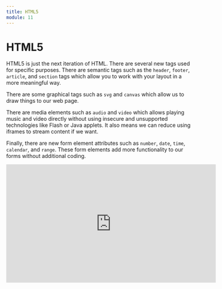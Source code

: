```yaml
---
title: HTML5
module: 11
---
```


# HTML5

HTML5 is just the next iteration of HTML.  There are several new tags used for specific purposes.  There are semantic tags such as the `header`, `footer`, `article`, and `section` tags which allow you to work with your layout in a more meaningful way.

There are some graphical tags such as `svg` and `canvas` which allow us to draw things to our web page.

There are media elements such as `audio` and `video` which allows playing music and video directly without using insecure and unsupported technologies like Flash or Java applets.  It also means we can reduce using iframes to stream content if we want.

Finally, there are new form element attributes such as `number`, `date`, `time`, `calendar`, and `range`.  These form elements add more functionality to our forms without additional coding.

<iframe width="560" height="315" src="https://www.youtube.com/embed/WEBWhS3NwF8" frameborder="0" allow="accelerometer; autoplay; encrypted-media; gyroscope; picture-in-picture" allowfullscreen></iframe>